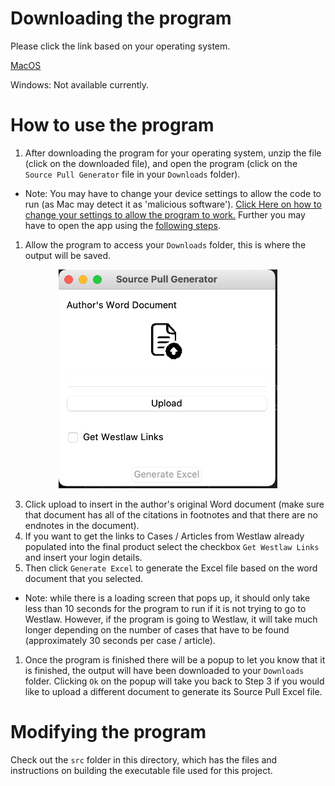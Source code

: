 # Downloading the program

Please click the link based on your operating system.

[MacOS](https://github.com/amastis/Law-Review/releases/download/v1.0.0/MacOS.-.Source_Pull_Generator.zip)

Windows: Not available currently.

# How to use the program
1. After downloading the program for your operating system, unzip the file (click on the downloaded file), and open the program (click on the `Source Pull Generator` file in your `Downloads` folder).
- Note: You may have to change your device settings to allow the code to run (as Mac may detect it as 'malicious software'). [Click Here on how to change your settings to allow the program to work.](https://iboysoft.com/howto/apple-cannot-check-it-for-malicious-software.html#:~:text=the%20next%20solution.-,Way%202%3A%20Change%20settings%20in%20Security%20%26%20Privacy,-When%20the%20error) Further you may have to open the app using the [following steps](https://support.apple.com/guide/mac-help/apple-cant-check-app-for-malicious-software-mchleab3a043/mac).
1. Allow the program to access your `Downloads` folder, this is where the output will be saved.

<p align="center">
  <img src="imgs/PNG%20image.png" width="350" alt="Program User Interface">
</p>

3. Click upload to insert in the author's original Word document (make sure that document has all of the citations in footnotes and that there are no endnotes in the document).
1. If you want to get the links to Cases / Articles from Westlaw already populated into the final product select the checkbox `Get Westlaw Links` and insert your login details.
1. Then click `Generate Excel` to generate the Excel file based on the word document that you selected.
- Note: while there is a loading screen that pops up, it should only take less than 10 seconds for the program to run if it is not trying to go to Westlaw. However, if the program is going to Westlaw, it will take much longer depending on the number of cases that have to be found (approximately 30 seconds per case / article).
1. Once the program is finished there will be a popup to let you know that it is finished, the output will have been downloaded to your `Downloads` folder. Clicking `Ok` on the popup will take you back to Step 3 if you would like to upload a different document to generate its Source Pull Excel file.

# Modifying the program 
Check out the `src` folder in this directory, which has the files and instructions on building the executable file used for this project.
